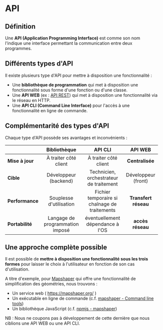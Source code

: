 
# API

## Définition

Une **API (Application Programming Interface)** est comme son nom l'indique une interface permettant la communication entre deux programmes.

## Différents types d'API

Il existe plusieurs type d'API pour mettre à disposition une fonctionnalité :

- Une **bibliothèque de programmation** qui met à disposition une fonctionnalité sous forme d'une fonction ou d'une classe.
- Une **API WEB** (ex : [API REST](rest.md)) qui met à disposition une fonctionnalité via le réseau en HTTP.
- Une **API CLI (Command Line Interface)** pour l'accès à une fonctionnalité en ligne de commande.

## Complémentarité des types d'API

Chaque type d'API possède ses avantages et inconvénients :

|                 |        **Bibliothèque**         |                  **API CLI**                  |     **API WEB**      |
| --------------- | :-----------------------------: | :-------------------------------------------: | :------------------: |
| **Mise à jour** |      À traiter côté client      |             À traiter côté client             |   **Centralisée**    |
| **Cible**       |      Développeur (backend)      |    Technicien, orchestrateur de traitement    | Développeur (front)  |
| **Performance** |     Souplesse d'utilisation     | Fichier temporaire si chaînage de traitements | **Transfert réseau** |
| **Portabilité** | Langage de programmation imposé |       éventuellement dépendance à l'OS        |   **accès réseau**   |

## Une approche complète possible

Il est possible de **mettre à disposition une fonctionnalité sous les trois formes** pour laisser le choix à l'utilisateur en fonction de son cas d'utilisation.

A titre d'exemple, pour [Mapshaper](https://github.com/mbloch/mapshaper) qui offre une fonctionnalité de simplification des géométries, nous trouvons :

- Un service web ( https://mapshaper.org/ )
- Un exécutable en ligne de commande (c.f. [mapshaper - Command line tools](https://github.com/mbloch/mapshaper?tab=readme-ov-file#command-line-tools))
- Un bibliothèque JavaScript (c.f. [npmjs - mapshaper](https://www.npmjs.com/package/mapshaper))

NB : Nous ne coupons pas à développement de cette dernière que nous ciblions une API WEB ou une API CLI.


